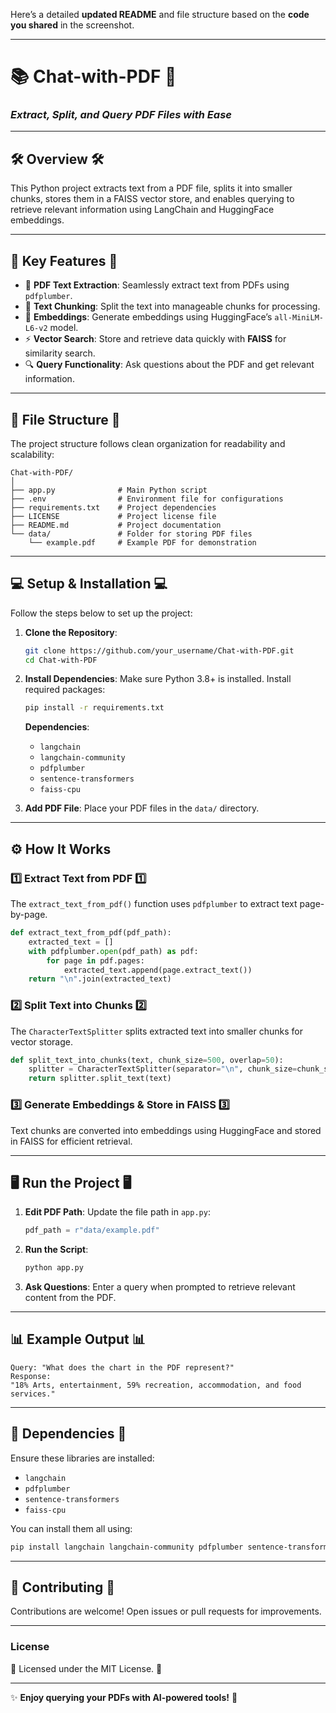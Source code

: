 Here’s a detailed **updated README** and file structure based on the **code you shared** in the screenshot.

---

# 📚 **Chat-with-PDF** 🤖  
### *Extract, Split, and Query PDF Files with Ease*

---

## 🛠️ **Overview** 🛠️

This Python project extracts text from a PDF file, splits it into smaller chunks, stores them in a FAISS vector store, and enables querying to retrieve relevant information using LangChain and HuggingFace embeddings.

---

## 🚀 **Key Features** 🚀

- 📄 **PDF Text Extraction**: Seamlessly extract text from PDFs using `pdfplumber`.
- 🔪 **Text Chunking**: Split the text into manageable chunks for processing.
- 🧠 **Embeddings**: Generate embeddings using HuggingFace’s `all-MiniLM-L6-v2` model.
- ⚡ **Vector Search**: Store and retrieve data quickly with **FAISS** for similarity search.
- 🔍 **Query Functionality**: Ask questions about the PDF and get relevant information.

---

## 📝 **File Structure** 📝

The project structure follows clean organization for readability and scalability:

```
Chat-with-PDF/
│
├── app.py              # Main Python script
├── .env                # Environment file for configurations
├── requirements.txt    # Project dependencies
├── LICENSE             # Project license file
├── README.md           # Project documentation
└── data/               # Folder for storing PDF files
    └── example.pdf     # Example PDF for demonstration
```

---

## 💻 **Setup & Installation** 💻

Follow the steps below to set up the project:

1. **Clone the Repository**:
   ```bash
   git clone https://github.com/your_username/Chat-with-PDF.git
   cd Chat-with-PDF
   ```

2. **Install Dependencies**:
   Make sure Python 3.8+ is installed. Install required packages:
   ```bash
   pip install -r requirements.txt
   ```

   **Dependencies**:
   - `langchain`
   - `langchain-community`
   - `pdfplumber`
   - `sentence-transformers`
   - `faiss-cpu`

3. **Add PDF File**:
   Place your PDF files in the `data/` directory.

---

## ⚙️ **How It Works**

### 1️⃣ **Extract Text from PDF**  1️⃣
The `extract_text_from_pdf()` function uses `pdfplumber` to extract text page-by-page.

```python
def extract_text_from_pdf(pdf_path):
    extracted_text = []
    with pdfplumber.open(pdf_path) as pdf:
        for page in pdf.pages:
            extracted_text.append(page.extract_text())
    return "\n".join(extracted_text)
```

### 2️⃣ **Split Text into Chunks** 2️⃣
The `CharacterTextSplitter` splits extracted text into smaller chunks for vector storage.

```python
def split_text_into_chunks(text, chunk_size=500, overlap=50):
    splitter = CharacterTextSplitter(separator="\n", chunk_size=chunk_size, chunk_overlap=overlap)
    return splitter.split_text(text)
```

### 3️⃣ **Generate Embeddings & Store in FAISS** 3️⃣
Text chunks are converted into embeddings using HuggingFace and stored in FAISS for efficient retrieval.

---

## 🖥️ **Run the Project** 🖥️

1. **Edit PDF Path**: Update the file path in `app.py`:
   ```python
   pdf_path = r"data/example.pdf"
   ```

2. **Run the Script**:
   ```bash
   python app.py
   ```

3. **Ask Questions**: Enter a query when prompted to retrieve relevant content from the PDF.

---

## 📊 **Example Output** 📊

```plaintext
Query: "What does the chart in the PDF represent?"
Response:
"18% Arts, entertainment, 59% recreation, accommodation, and food services."
```

---

## 🔧 **Dependencies** 🔧

Ensure these libraries are installed:

- `langchain`
- `pdfplumber`
- `sentence-transformers`
- `faiss-cpu`

You can install them all using:
```bash
pip install langchain langchain-community pdfplumber sentence-transformers faiss-cpu
```

---

## 🤝 **Contributing** 🤝

Contributions are welcome! Open issues or pull requests for improvements.

---

### **License**  
📄 Licensed under the MIT License. 📄

---

✨ **Enjoy querying your PDFs with AI-powered tools!** 🚀
